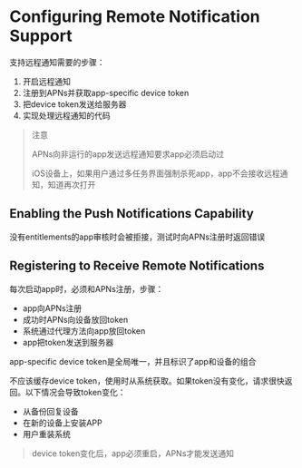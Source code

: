 # Configuring Remote Notification Support

支持远程通知需要的步骤：

1. 开启远程通知
2. 注册到APNs并获取app-specific device token
3. 把device token发送给服务器
4. 实现处理远程通知的代码

> 注意
>
> APNs向非运行的app发送远程通知要求app必须启动过
>
> iOS设备上，如果用户通过多任务界面强制杀死app，app不会接收远程通知，知道再次打开

## Enabling the Push Notifications Capability

没有entitlements的app审核时会被拒接，测试时向APNs注册时返回错误

## Registering to Receive Remote Notifications

每次启动app时，必须和APNs注册，步骤：

* app向APNs注册
* 成功时APNs向设备放回token
* 系统通过代理方法向app放回token
* app把token发送到服务器 

app-specific device token是全局唯一，并且标识了app和设备的组合

不应该缓存device token，使用时从系统获取。如果token没有变化，请求很快返回。以下情况会导致token变化：

* 从备份回复设备
* 在新的设备上安装APP
* 用户重装系统

> device token变化后，app必须重启，APNs才能发送通知



